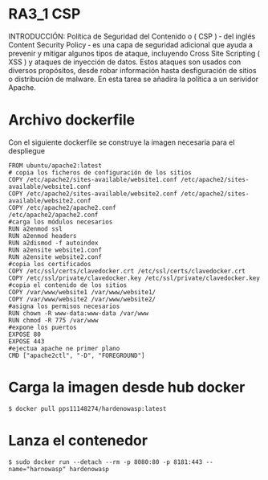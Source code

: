 # RA3_1 CSP


INTRODUCCIÓN:
Política de Seguridad del Contenido o ( CSP ) ‑ del inglés Content Security Policy ‑ es una capa
de seguridad adicional que ayuda a prevenir y mitigar algunos tipos de ataque, incluyendo Cross
Site Scripting ( XSS ) y ataques de inyección de datos. Estos ataques son usados con diversos
propósitos, desde robar información hasta desfiguración de sitios o distribución de malware.
En esta tarea se añadira la política a un serividor Apache.
# Archivo dockerfile
Con el siguiente dockerfile se construye la imagen necesaria para el despliegue
```
FROM ubuntu/apache2:latest
# copia los ficheros de configuración de los sitios
COPY /etc/apache2/sites-available/website1.conf /etc/apache2/sites-available/website1.conf
COPY /etc/apache2/sites-available/website2.conf /etc/apache2/sites-available/website2.conf
COPY /etc/apache2/apache2.conf                  /etc/apache2/apache2.conf
#carga los módulos necesarios
RUN a2enmod ssl
RUN a2enmod headers
RUN a2dismod -f autoindex
RUN a2ensite website1.conf
RUN a2ensite website2.conf
#copia los certificados
COPY /etc/ssl/certs/clavedocker.crt /etc/ssl/certs/clavedocker.crt
COPY /etc/ssl/private/clavedocker.key /etc/ssl/private/clavedocker.key
#copia el contenido de los sitios
COPY /var/www/website1 /var/www/website1/
COPY /var/www/website2 /var/www/website2/
#asigna los permisos necesarios
RUN chown -R www-data:www-data /var/www
RUN chmod -R 775 /var/www
#expone los puertos
EXPOSE 80
EXPOSE 443
#ejectua apache ne primer plano
CMD ["apache2ctl", "-D", "FOREGROUND"]
```

# Carga la imagen desde hub docker
```
$ docker pull pps11148274/hardenowasp:latest
```
# Lanza el contenedor
```
$ sudo docker run --detach --rm -p 8080:80 -p 8181:443 --name="harnowasp" hardenowasp
```
